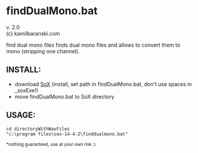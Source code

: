# findDualMono.bat
v. 2.0<br>(c) kamilbaranski.com

find dual mono files finds dual mono files and allows to convert them to mono (stripping one channel).

## INSTALL:
* download <a href="http://sox.sourceforge.net/">SoX</a> (install, set path in findDualMono.bat, don't use spaces in _soxExe!)
* move findDualMono.bat to SoX directory

## USAGE:
```
cd directoryWithWavFiles
"c:\program files\sox-14-4-2\finddualmono.bat"
```

<small>*nothing guaranteed, use at your own risk :)</small>
